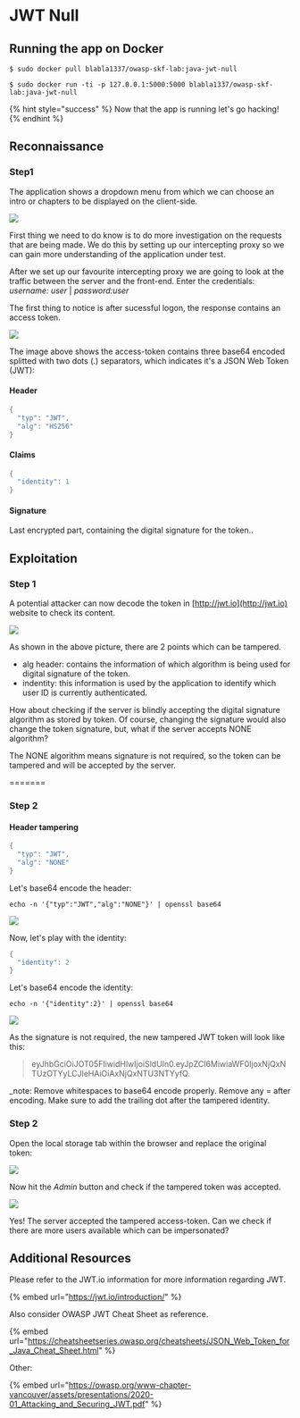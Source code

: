 # JWT Null

## Running the app on Docker

```
$ sudo docker pull blabla1337/owasp-skf-lab:java-jwt-null
```

```
$ sudo docker run -ti -p 127.0.0.1:5000:5000 blabla1337/owasp-skf-lab:java-jwt-null
```

{% hint style="success" %}
Now that the app is running let's go hacking!
{% endhint %}

## Reconnaissance

### Step1

The application shows a dropdown menu from which we can choose an intro or chapters to be displayed on the client-side.

![](../../.gitbook/assets/java/JWT-null/1.png)

First thing we need to do know is to do more investigation on the requests that are being made. We do this by setting up our intercepting proxy so we can gain more understanding of the application under test.

After we set up our favourite intercepting proxy we are going to look at the traffic between the server and the front-end. Enter the credentials: _username: user_ \| _password:user_

The first thing to notice is after sucessful logon, the response contains an access token.

![](../../.gitbook/assets/java/JWT-null/2.png)

The image above shows the access-token contains three base64 encoded splitted with two dots \(.\) separators, which indicates it's a JSON Web Token \(JWT\):

#### Header

```java
{
  "typ": "JWT",
  "alg": "HS256"
}
```

#### Claims

```java
{
  "identity": 1
}
```

#### Signature

Last encrypted part, containing the digital signature for the token..

## Exploitation

### Step 1

A potential attacker can now decode the token in [http://jwt.io](http://jwt.io) website to check its content.

![](../../.gitbook/assets/java/JWT-null/3.png)

As shown in the above picture, there are 2 points which can be tampered.

- alg header: contains the information of which algorithm is being used for digital signature of the token.
- indentity: this information is used by the application to identify which user ID is currently authenticated.

How about checking if the server is blindly accepting the digital signature algorithm as stored by token. Of course, changing the signature would also change the token signature, but, what if the server accepts NONE algorithm?

The NONE algorithm means signature is not required, so the token can be tampered and will be accepted by the server.

=======

### Step 2

#### Header tampering

```java
{
  "typ": "JWT",
  "alg": "NONE"
}
```

Let's base64 encode the header:

```
echo -n '{"typ":"JWT","alg":"NONE"}' | openssl base64
```

![](../../.gitbook/assets/java/JWT-null/4.png)

Now, let's play with the identity:

```java
{
  "identity": 2
}
```

Let's base64 encode the identity:

```
echo -n '{"identity":2}' | openssl base64
```

![](../../.gitbook/assets/java/JWT-null/5.png)

As the signature is not required, the new tampered JWT token will look like this:

> eyJhbGciOiJOT05FIiwidHlwIjoiSldUIn0.eyJpZCI6MiwiaWF0IjoxNjQxNTUzOTYyLCJleHAiOiAxNjQxNTU3NTYyfQ.

\_note: Remove whitespaces to base64 encode properly. Remove any = after encoding. Make sure to add the trailing dot after the tampered identity.

### Step 2

Open the local storage tab within the browser and replace the original token:

![](../../.gitbook/assets/java/JWT-null/6.png)

Now hit the _Admin_ button and check if the tampered token was accepted.

![](../../.gitbook/assets/java/JWT-null/7.png)

Yes! The server accepted the tampered access-token. Can we check if there are more users available which can be impersonated?

## Additional Resources

Please refer to the JWT.io information for more information regarding JWT.

{% embed url="https://jwt.io/introduction/" %}

Also consider OWASP JWT Cheat Sheet as reference.

{% embed url="https://cheatsheetseries.owasp.org/cheatsheets/JSON_Web_Token_for_Java_Cheat_Sheet.html" %}

Other:

{% embed url="https://owasp.org/www-chapter-vancouver/assets/presentations/2020-01_Attacking_and_Securing_JWT.pdf" %}

